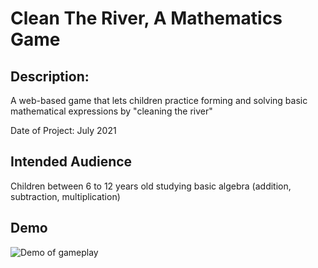 # Clean The River, A Mathematics Game

## Description:
A web-based game that lets children practice forming and solving basic mathematical expressions by "cleaning the river" 

Date of Project: July 2021

## Intended Audience
Children between 6 to 12 years old studying basic algebra (addition, subtraction, multiplication)

## Demo
![Demo of gameplay](https://i.imgur.com/tyTAkeL.gif)
